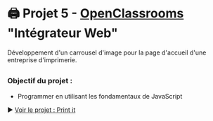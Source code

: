 # 🖨️ Projet 5 - [OpenClassrooms](https://openclassrooms.com/fr/) "Intégrateur Web"
Développement d'un carrousel d'image pour la page d'accueil d'une entreprise d'imprimerie.

##
### Objectif du projet : 
- Programmer en utilisant les fondamentaux de JavaScript

▶ [Voir le projet : Print it](https://skies-land.github.io/Projet_5_OpenClassrooms_-_Print_it/) </br> </br>
